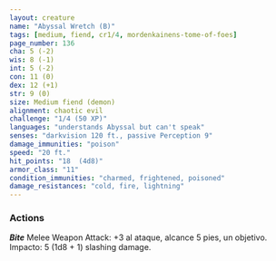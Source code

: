 ```yaml
---
layout: creature
name: "Abyssal Wretch (B)"
tags: [medium, fiend, cr1/4, mordenkainens-tome-of-foes]
page_number: 136
cha: 5 (-2)
wis: 8 (-1)
int: 5 (-2)
con: 11 (0)
dex: 12 (+1)
str: 9 (0)
size: Medium fiend (demon)
alignment: chaotic evil
challenge: "1/4 (50 XP)"
languages: "understands Abyssal but can't speak"
senses: "darkvision 120 ft., passive Perception 9"
damage_immunities: "poison"
speed: "20 ft."
hit_points: "18  (4d8)"
armor_class: "11"
condition_immunities: "charmed, frightened, poisoned"
damage_resistances: "cold, fire, lightning"
---
```


### Actions

***Bite*** Melee Weapon Attack: +3 al ataque, alcance 5 pies, un objetivo. Impacto: 5 (1d8 + 1) slashing damage.